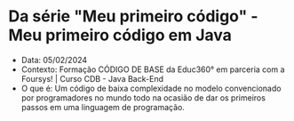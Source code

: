 # Da série "Meu primeiro código" - Meu primeiro código em Java
- Data: 05/02/2024
- Contexto: Formação CÓDIGO DE BASE da Educ360° em parceria com a Foursys! | Curso CDB - Java Back-End
- O que é: Um código de baixa complexidade no modelo convencionado por programadores no mundo todo na ocasião de dar os primeiros passos em uma linguagem de programação.
